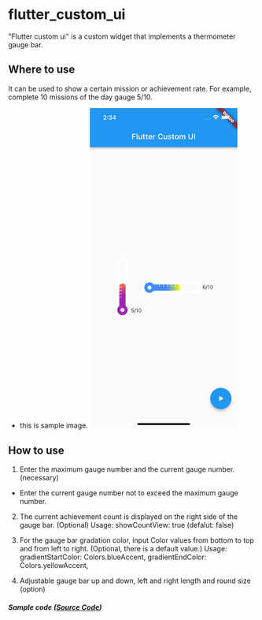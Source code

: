# flutter_custom_ui

"Flutter custom ui" is a custom widget that implements a thermometer gauge bar.

## Where to use

It can be used to show a certain mission or achievement rate.
For example, complete 10 missions of the day gauge 5/10.

- this is sample image.
  <img src="assets/sample_image.png" alt="sample image" width="300"/>

## How to use

1. Enter the maximum gauge number and the current gauge number. (necessary)
* Enter the current gauge number not to exceed the maximum gauge number.

2. The current achievement count is displayed on the right side of the gauge bar. (Optional)
   Usage: showCountView: true (defalut: false)

3. For the gauge bar gradation color, input Color values from bottom to top and from left to right.
   (Optional, there is a default value.)
   Usage: gradientStartColor: Colors.blueAccent, gradientEndColor: Colors.yellowAccent,

4. Adjustable gauge bar up and down, left and right length and round size
   (option)

##### Sample code ([Source Code](/lib/sample/sample_code.dart))


